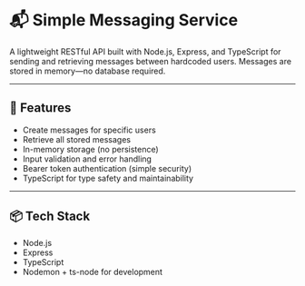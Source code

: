 # 📬 Simple Messaging Service

A lightweight RESTful API built with Node.js, Express, and TypeScript for sending and retrieving messages between hardcoded users. Messages are stored in memory—no database required.

---

## 🚀 Features

- Create messages for specific users
- Retrieve all stored messages
- In-memory storage (no persistence)
- Input validation and error handling
- Bearer token authentication (simple security)
- TypeScript for type safety and maintainability

---

## 📦 Tech Stack

- Node.js
- Express
- TypeScript
- Nodemon + ts-node for development



